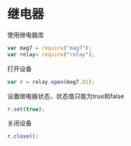 # 继电器

使用继电器库

```js
var mag7 = require("mag7");
var relay= require("relay");
```

打开设备

```js
var r = relay.open(mag7.D1);
```

设置继电器状态，状态值只能为true和false

```js
r.set(true);
```

关闭设备

```js
r.close();
```



